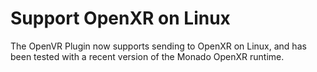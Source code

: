 # Support OpenXR on Linux

The OpenVR Plugin now supports sending to OpenXR on Linux, and has been tested
with a recent version of the Monado OpenXR runtime.
